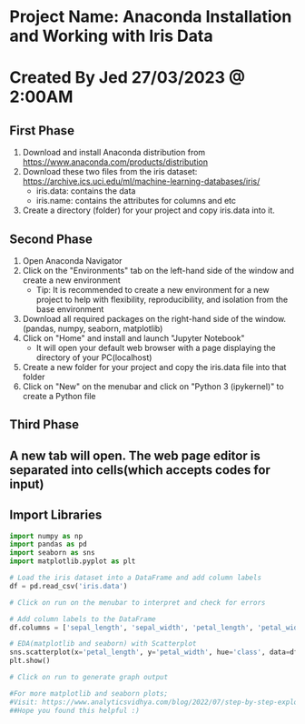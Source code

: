# Project Name: Anaconda Installation and Working with Iris Data

# Created By Jed 27/03/2023 @ 2:00AM 


## First Phase
1. Download and install Anaconda distribution from https://www.anaconda.com/products/distribution
2. Download these two files from the iris dataset: https://archive.ics.uci.edu/ml/machine-learning-databases/iris/
    - iris.data: contains the data
    - iris.name: contains the attributes for columns and etc
3. Create a directory (folder) for your project and copy iris.data into it.

## Second Phase
1. Open Anaconda Navigator
2. Click on the "Environments" tab on the left-hand side of the window and create a new environment
    - Tip: It is recommended to create a new environment for a new project to help with flexibility,
    reproducibility, and isolation from the base environment
3. Download all required packages on the right-hand side of the window.  (pandas, numpy, seaborn, matplotlib)
4. Click on "Home" and install and launch "Jupyter Notebook"
    - It will open your default web browser with a page displaying the directory of your PC(localhost)
5. Create a new folder for your project and copy the iris.data file into that folder
6. Click on "New" on the menubar and click on "Python 3 (ipykernel)" to create a Python file

## Third Phase
## A new tab will open. The web page editor is separated into cells(which accepts codes for input)
## Import Libraries
```python
import numpy as np
import pandas as pd
import seaborn as sns
import matplotlib.pyplot as plt

# Load the iris dataset into a DataFrame and add column labels
df = pd.read_csv('iris.data')

# Click on run on the menubar to interpret and check for errors

# Add column labels to the DataFrame
df.columns = ['sepal_length', 'sepal_width', 'petal_length', 'petal_width', 'class']

# EDA(matplotlib and seaborn) with Scatterplot 
sns.scatterplot(x='petal_length', y='petal_width', hue='class', data=df)
plt.show()

# Click on run to generate graph output

#For more matplotlib and seaborn plots;
#Visit: https://www.analyticsvidhya.com/blog/2022/07/step-by-step-exploratory-data-analysis-eda-using-python/
##Hope you found this helpful :)